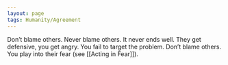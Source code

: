 ```yaml
---
layout: page
tags: Humanity/Agreement 
---
```


Don’t blame others. Never blame others. It never ends well. They get defensive, you get angry. You fail to target the problem. Don’t blame others. You play into their fear (see [[Acting in Fear]]).